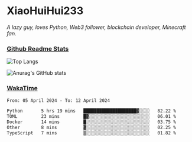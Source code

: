 # XiaoHuiHui233

*A lazy guy, loves Python, Web3 follower, blockchain developer, Minecraft fan.*

### [Github Readme Stats](https://github.com/anuraghazra/github-readme-stats)

![Top Langs](https://github-readme-stats.vercel.app/api/top-langs/?username=XiaoHuiHui233&layout=compact&theme=github_dark)

![Anurag's GitHub stats](https://github-readme-stats.vercel.app/api?username=XiaoHuiHui233&show_icons=true&theme=github_dark)

### [WakaTime](https://wakatime.com)

<!--START_SECTION:waka-->

```txt
From: 05 April 2024 - To: 12 April 2024

Python       5 hrs 19 mins   ████████████████████▓░░░░   82.22 %
TOML         23 mins         █▓░░░░░░░░░░░░░░░░░░░░░░░   06.01 %
Docker       14 mins         █░░░░░░░░░░░░░░░░░░░░░░░░   03.75 %
Other        8 mins          ▓░░░░░░░░░░░░░░░░░░░░░░░░   02.25 %
TypeScript   7 mins          ▒░░░░░░░░░░░░░░░░░░░░░░░░   01.82 %
```

<!--END_SECTION:waka-->
